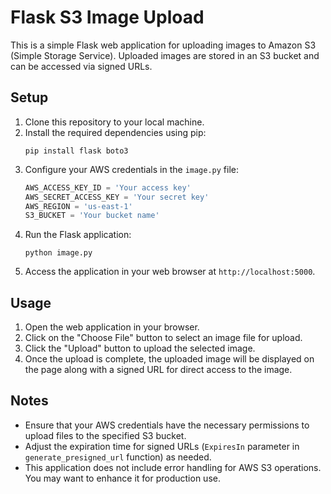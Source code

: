 # Flask S3 Image Upload

This is a simple Flask web application for uploading images to Amazon S3 (Simple Storage Service). Uploaded images are stored in an S3 bucket and can be accessed via signed URLs.

## Setup

1. Clone this repository to your local machine.
2. Install the required dependencies using pip:
    ```
    pip install flask boto3
    ```
3. Configure your AWS credentials in the `image.py` file:
    ```python
    AWS_ACCESS_KEY_ID = 'Your access key'
    AWS_SECRET_ACCESS_KEY = 'Your secret key'
    AWS_REGION = 'us-east-1'
    S3_BUCKET = 'Your bucket name'
    ```
4. Run the Flask application:
    ```
    python image.py
    ```
5. Access the application in your web browser at `http://localhost:5000`.

## Usage

1. Open the web application in your browser.
2. Click on the "Choose File" button to select an image file for upload.
3. Click the "Upload" button to upload the selected image.
4. Once the upload is complete, the uploaded image will be displayed on the page along with a signed URL for direct access to the image.

## Notes

- Ensure that your AWS credentials have the necessary permissions to upload files to the specified S3 bucket.
- Adjust the expiration time for signed URLs (`ExpiresIn` parameter in `generate_presigned_url` function) as needed.
- This application does not include error handling for AWS S3 operations. You may want to enhance it for production use.

